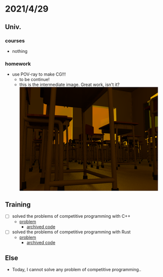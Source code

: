 # 2021/4/29

## Univ.
### courses
- nothing

### homework
- use POV-ray to make CG!!!
    - to be continue!
    - this is the intermediate image. Great work, isn't it?
    ![img](./img_folder/memory_of_twilight.png)

## Training
- [ ] solved the problems of competitive programming with C++
    - [problem](url)
        - [archived code](url)
- [ ] solved the problems of competitive programming with Rust
    - [problem](url)
        - [archived code](url)

## Else
- Today, I cannot solve any problem of competitive programming..
